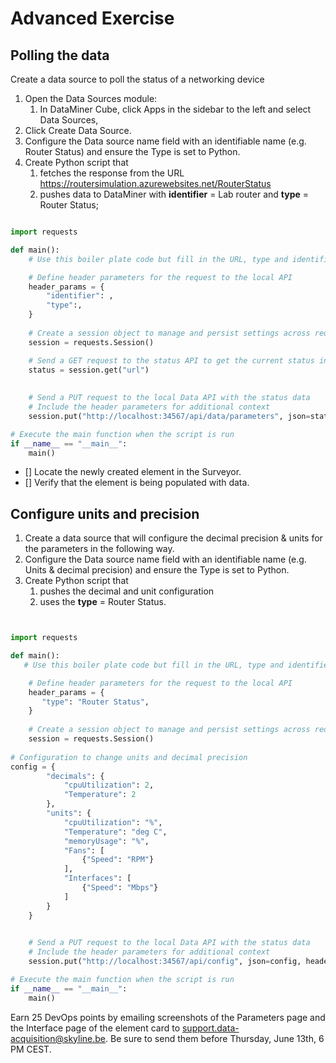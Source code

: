 # Advanced Exercise

## Polling the data

Create a data source to poll the status of a networking device

1. Open the Data Sources module:
   1. In DataMiner Cube, click Apps in the sidebar to the left and select Data Sources,
1. Click Create Data Source.
1. Configure the Data source name field with an identifiable name (e.g. Router Status) and ensure the Type is set to Python.
1. Create Python script that
   1. fetches the response from the URL <https://routersimulation.azurewebsites.net/RouterStatus>
   1. pushes data to DataMiner with **identifier** = Lab router and **type** = Router Status;

```python

import requests

def main():
    # Use this boiler plate code but fill in the URL, type and identifier

    # Define header parameters for the request to the local API
    header_params = {
        "identifier": , 
        "type":,
    }
    
    # Create a session object to manage and persist settings across requests
    session = requests.Session()

    # Send a GET request to the status API to get the current status in JSON format
    status = session.get("url")
    
    
    # Send a PUT request to the local Data API with the status data
    # Include the header parameters for additional context
    session.put("http://localhost:34567/api/data/parameters", json=status.json(), headers=header_params) 

# Execute the main function when the script is run
if __name__ == "__main__":
    main()

```

- [] Locate the newly created element in the Surveyor.
- [] Verify that the element is being populated with data.

## Configure units and precision

1. Create a data source that will configure the decimal precision & units for the parameters in the following way.
1. Configure the Data source name field with an identifiable name (e.g. Units & decimal precision) and ensure the Type is set to Python.
1. Create Python script that
   1. pushes the decimal and unit configuration
   1. uses the **type** = Router Status.  

```python


import requests

def main():
   # Use this boiler plate code but fill in the URL, type and identifier

    # Define header parameters for the request to the local API
    header_params = {
       "type": "Router Status",
    }
    
    # Create a session object to manage and persist settings across requests
    session = requests.Session()
    
# Configuration to change units and decimal precision    
config = {
        "decimals": {
            "cpuUtilization": 2,
            "Temperature": 2
        },
        "units": {
            "cpuUtilization": "%",
            "Temperature": "deg C",
            "memoryUsage": "%",
            "Fans": [
                {"Speed": "RPM"}
            ],
            "Interfaces": [
                {"Speed": "Mbps"}
            ]
        }
    }

   
    # Send a PUT request to the local Data API with the status data
    # Include the header parameters for additional context
    session.put("http://localhost:34567/api/config", json=config, headers=header_params) 

# Execute the main function when the script is run
if __name__ == "__main__":
    main()


```

Earn 25 DevOps points by emailing screenshots of the Parameters page and the Interface page of the element card to <support.data-acquisition@skyline.be>. Be sure to send them before Thursday, June 13th, 6 PM CEST.